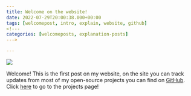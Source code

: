 ```yaml
---
title: Welcome on the website!
date: 2022-07-29T20:00:38.000+00:00
tags: [welcomepost, intro, explain, website, github]
<!---
categories: [welcomeposts, explanation-posts]
---> 

---
```

![](/uploads/joostdevelopmentlogo.png)

Welcome! This is the first post on my website, on the site you can track updates from most of my open-source projects you can find on [GitHub](https://github.com/koningcool "GitHub"). Click [here](/projects "projects") to go to the projects page!